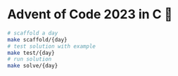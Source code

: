 # Advent of Code 2023 in C 🎄
```sh
# scaffold a day
make scaffold/{day}
# test solution with example
make test/{day}
# run solution
make solve/{day}
```

<!--- advent_readme_stars table --->

